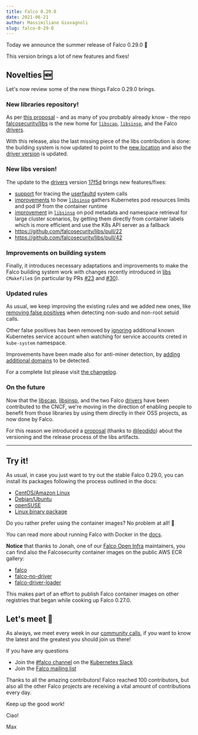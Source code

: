 ```yaml
---
title: Falco 0.29.0
date: 2021-06-21
author: Massimiliano Giovagnoli
slug: falco-0-29-0
---
```


Today we announce the summer release of Falco 0.29.0 🌱

This version brings a lot of new features and fixes!

## Novelties 🆕

Let's now review some of the new things Falco 0.29.0 brings.

### New libraries repository!

As per [this proposal](https://github.com/falcosecurity/falco/blob/master/proposals/20210119-libraries-contribution.md) - and as many of you probably already know - the repo [falcosecurity/libs](https://github.com/falcosecurity/libs) is the new home for [`libscap`](https://github.com/falcosecurity/libs/tree/master/userspace/libscap), [`libsinsp`](https://github.com/falcosecurity/libs/tree/master/userspace/libsinsp), and the Falco [drivers](https://github.com/falcosecurity/libs/tree/master/driver).

With this release, also the last missing piece of the libs contribution is done: the building system is now updated to point to the [new location](https://download.falco.org/?prefix=driver/17f5df52a7d9ed6bb12d3b1768460def8439936d/) and also the [driver version](https://download.falco.org/?prefix=driver/17f5df52a7d9ed6bb12d3b1768460def8439936d/) is updated.

### New libs version!

The update to the [drivers](https://github.com/falcosecurity/libs/tree/master/driver) version [17f5d](https://github.com/falcosecurity/libs) brings new features/fixes:
- [support](https://github.com/falcosecurity/libs/pull/50) for tracing the [userfaultd](https://www.kernel.org/doc/html/latest/admin-guide/mm/userfaultfd.html) system calls
- [improvements](https://github.com/falcosecurity/libs/pull/32) to how [`libsinsp`](https://github.com/falcosecurity/libs/tree/master/userspace/libsinsp) gathers Kubernetes pod resources limits and pod IP from the container runtime
- [improvement](https://github.com/falcosecurity/libs/pull/15) in [`libsinsp`](https://github.com/falcosecurity/libs/tree/master/userspace/libsinsp) on pod metadata and namespace retrieval for large cluster scenarios, by getting them directly from container labels which is more efficient and use the K8s API server as a fallback
- https://github.com/falcosecurity/libs/pull/22
- https://github.com/falcosecurity/libs/pull/42

### Improvements on building system

Finally, it introduces necessary adaptations and improvements to make the Falco building system work with changes recently introduced in [libs](https://github.com/falcosecurity/libs) `CMakefile`s (in particular by PRs [#23](https://github.com/falcosecurity/libs/pull/23) and [#30](https://github.com/falcosecurity/libs/pull/30)).

### Updated rules

As usual, we keep improving the existing rules and we added new ones, like [removing false positives](https://github.com/falcosecurity/falco/pull/1665) when detecting non-sudo and non-root setuid calls.

Other false positives has been removed by [ignoring](https://github.com/falcosecurity/falco/pull/1659) additional known Kubernetes service account when watching for service accounts creted in `kube-system` namespace.

Improvements have been made also for anti-miner detection, by [adding additional domains](https://github.com/falcosecurity/falco/pull/1676) to be detected.


For a complete list please visit [the changelog](https://github.com/falcosecurity/falco/releases/tag/0.29.0).

### On the future

Now that the [libscap](https://github.com/falcosecurity/libs/tree/master/userspace/libscap), [libsinsp](https://github.com/falcosecurity/libs/tree/master/userspace/libsinsp), and the two Falco [drivers](https://github.com/falcosecurity/libs/tree/master/driver) have been contributed to the CNCF, we're moving in the direction of enabling people to benefit from those libraries by using them directly in their OSS projects, as now done by Falco.

For this reason we introduced a [proposal](https://github.com/falcosecurity/libs/pull/44) (thanks to [@leodido](https://github.com/leodido)) about the versioning and the release process of the libs artifacts.


---

## Try it!

As usual, in case you just want to try out the stable Falco 0.29.0, you can install its packages following the process outlined in the docs:

- [CentOS/Amazon Linux](https://falco.org/docs/getting-started/installation/#centos-rhel)
- [Debian/Ubuntu](https://falco.org/docs/getting-started/installation/#debian)
- [openSUSE](https://falco.org/docs/getting-started/installation/#suse)
- [Linux binary package](https://falco.org/docs/getting-started/installation/#linux-binary)

Do you rather prefer using the container images? No problem at all! 🐳

You can read more about running Falco with Docker in the [docs](https://falco.org/docs/getting-started/running/#docker).

**Notice** that thanks to Jonah, one of our [Falco Open Infra](https://github.com/falcosecurity/test-infra) maintainers, you can find also the Falcosecurity container images on the public AWS ECR gallery:
- [falco](https://gallery.ecr.aws/falcosecurity/falco)
- [falco-no-driver](https://gallery.ecr.aws/falcosecurity/falco-no-driver)
- [falco-driver-loader](https://gallery.ecr.aws/falcosecurity/falco-driver-loader)

This makes part of an effort to publish Falco container images on other registries that began while cooking up Falco 0.27.0.


## Let's meet 🤝

As always, we meet every week in our [community calls](https://github.com/falcosecurity/community),
if you want to know the latest and the greatest you should join us there!

If you have any questions

- Join the [#falco channel](https://kubernetes.slack.com/messages/falco) on the [Kubernetes Slack](https://slack.k8s.io)
- Join the [Falco mailing list](https://lists.cncf.io/g/cncf-falco-dev)

Thanks to all the amazing contributors! Falco reached 100 contributors, but also all the other Falco projects are receiving a vital amount of contributions every day.

Keep up the good work!

Ciao!

Max
